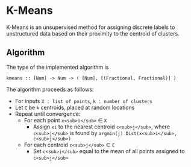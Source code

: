 # K-Means

K-Means is an unsupervised method for assigning discrete labels to unstructured
data based on their proximity to the centroid of clusters.


## Algorithm

The type of the implemented algorithm is

```
kmeans :: [Num] -> Num -> ( [Num], [(Fractional, Fractional)] )
```

The algorithm proceeds as follows:

 - For inputs `X : list of points`, `k : number of clusters`
 - Let `C` be `k` centroids, placed at random locations
 - Repeat until convergence:
    * For each point `x<sub>i</sub>` ∈ `X`
        * Assign `xi` to the nearest centroid `c<sub>j</sub>`, where `c<sub>j</sub>` is found by `argmin(j) Dist(x<sub>i</sub>, c<sub>j</sub>)`
    * For each centroid `c<sub>j</sub>` ∈ `C`
        * Set `c<sub>j</sub>` equal to the mean of all points assigned to `c<sub>j</sub>`
